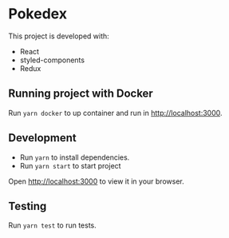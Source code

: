 # Pokedex

This project is developed with:
- React
- styled-components
- Redux


## Running project with Docker

Run `yarn docker` to up container and run in [http://localhost:3000](http://localhost:3000).

## Development

- Run `yarn` to install dependencies.
- Run `yarn start` to start project

Open [http://localhost:3000](http://localhost:3000) to view it in your browser.

## Testing

Run `yarn test` to run tests.
